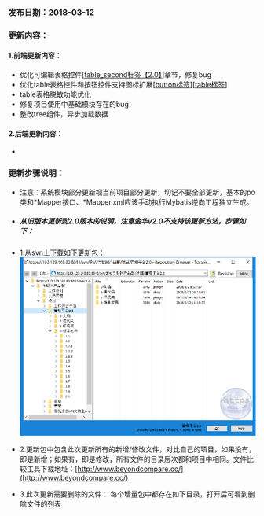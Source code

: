 ### 发布日期：2018-03-12

### 更新内容：

#### 1.前端更新内容：

* 优化可编辑表格控件\[[table\_second标签【2.0】](/ji-ben-biao-dan-kong-jian/tablesecond-biao-qian-3010-1-9.md)\]章节，修复bug
* 优化table表格控件和按钮控件支持图标扩展\[[button标签](/ji-ben-biao-dan-kong-jian/buttonbiao-qian-3010-shi-3011.md)][[table标签](/ji-ben-biao-dan-kong-jian/tablebiao-qian-3010-zhu-3011.md)]
* table表格脱敏功能优化
* 修复项目使用中基础模块存在的bug
* 整改tree组件，异步加载数据
#### 2.后端更新内容：

* 
### 更新步骤说明：
* 注意：系统模块部分更新视当前项目部分更新，切记不要全部更新，基本的po类和\*Mapper接口、\*Mapper.xml应该手动执行Mybatis逆向工程独立生成。
* ##### 从旧版本更新到2.0版本的说明，注意金华v2.0不支持该更新方法，步骤如下：
* 1.从svn上下载如下更新包：  
![](/assets/v2.0-1.png)
* 2.更新包中包含此次更新所有的新增/修改文件，对比自己的项目，如果没有，即是新增；如果有，即是修改，所有文件的目录层次都和项目中相同。文件比较工具下载地址：[http://www.beyondcompare.cc/](http://www.beyondcompare.cc/)

* 3.此次更新需要删除的文件：
  每个增量包中都存在如下目录，打开后可看到删除文件的列表














